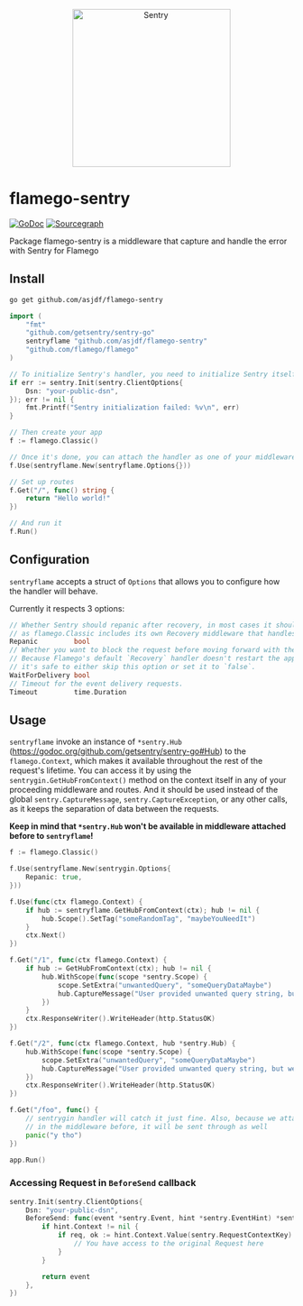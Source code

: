 <p align="center">
  <a href="https://sentry.io/?utm_source=github&utm_medium=logo" target="_blank">
    <picture>
      <source srcset="https://sentry-brand.storage.googleapis.com/sentry-logo-white.png" media="(prefers-color-scheme: dark)" />
      <source srcset="https://sentry-brand.storage.googleapis.com/sentry-logo-black.png" media="(prefers-color-scheme: light), (prefers-color-scheme: no-preference)" />
      <img src="https://sentry-brand.storage.googleapis.com/sentry-logo-black.png" alt="Sentry" width="280">
    </picture>
  </a>
</p>

# flamego-sentry

[![GoDoc](https://img.shields.io/badge/GoDoc-Reference-blue?style=for-the-badge&logo=go)](https://pkg.go.dev/github.com/asjdf/flamego-sentry)
[![Sourcegraph](https://img.shields.io/badge/view%20on-Sourcegraph-brightgreen.svg?style=for-the-badge&logo=sourcegraph)](https://sourcegraph.com/github.com/asjdf/flamego-sentry)

Package flamego-sentry is a middleware that capture and handle the error with Sentry  for Flamego

## Install

```bash
go get github.com/asjdf/flamego-sentry
```

```go
import (
    "fmt"
    "github.com/getsentry/sentry-go"
    sentryflame "github.com/asjdf/flamego-sentry"
    "github.com/flamego/flamego"
)

// To initialize Sentry's handler, you need to initialize Sentry itself beforehand
if err := sentry.Init(sentry.ClientOptions{
    Dsn: "your-public-dsn",
}); err != nil {
    fmt.Printf("Sentry initialization failed: %v\n", err)
}

// Then create your app
f := flamego.Classic()

// Once it's done, you can attach the handler as one of your middleware
f.Use(sentryflame.New(sentryflame.Options{}))

// Set up routes
f.Get("/", func() string {
    return "Hello world!"
})

// And run it
f.Run()
```

## Configuration
`sentryflame` accepts a struct of `Options` that allows you to configure how the handler will behave.

Currently it respects 3 options:

```go
// Whether Sentry should repanic after recovery, in most cases it should be set to true,
// as flamego.Classic includes its own Recovery middleware that handles http responses.
Repanic         bool
// Whether you want to block the request before moving forward with the response.
// Because Flamego's default `Recovery` handler doesn't restart the application,
// it's safe to either skip this option or set it to `false`.
WaitForDelivery bool
// Timeout for the event delivery requests.
Timeout         time.Duration
```

## Usage

`sentryflame` invoke an instance of `*sentry.Hub` (https://godoc.org/github.com/getsentry/sentry-go#Hub) to the `flamego.Context`, which makes it available throughout the rest of the request's lifetime.
You can access it by using the `sentrygin.GetHubFromContext()` method on the context itself in any of your proceeding middleware and routes.
And it should be used instead of the global `sentry.CaptureMessage`, `sentry.CaptureException`, or any other calls, as it keeps the separation of data between the requests.

**Keep in mind that `*sentry.Hub` won't be available in middleware attached before to `sentryflame`!**

```go
f := flamego.Classic()

f.Use(sentryflame.New(sentrygin.Options{
    Repanic: true,
}))

f.Use(func(ctx flamego.Context) {
    if hub := sentryflame.GetHubFromContext(ctx); hub != nil {
        hub.Scope().SetTag("someRandomTag", "maybeYouNeedIt")
    }
    ctx.Next()
})

f.Get("/1", func(ctx flamego.Context) {
    if hub := GetHubFromContext(ctx); hub != nil {
        hub.WithScope(func(scope *sentry.Scope) {
            scope.SetExtra("unwantedQuery", "someQueryDataMaybe")
            hub.CaptureMessage("User provided unwanted query string, but we recovered just fine")
        })
    }
    ctx.ResponseWriter().WriteHeader(http.StatusOK)
})

f.Get("/2", func(ctx flamego.Context, hub *sentry.Hub) {
    hub.WithScope(func(scope *sentry.Scope) {
        scope.SetExtra("unwantedQuery", "someQueryDataMaybe")
        hub.CaptureMessage("User provided unwanted query string, but we recovered just fine")
    })
    ctx.ResponseWriter().WriteHeader(http.StatusOK)
})

f.Get("/foo", func() {
    // sentrygin handler will catch it just fine. Also, because we attached "someRandomTag"
    // in the middleware before, it will be sent through as well
    panic("y tho")
})

app.Run()
```

### Accessing Request in `BeforeSend` callback

```go
sentry.Init(sentry.ClientOptions{
    Dsn: "your-public-dsn",
    BeforeSend: func(event *sentry.Event, hint *sentry.EventHint) *sentry.Event {
        if hint.Context != nil {
            if req, ok := hint.Context.Value(sentry.RequestContextKey).(*http.Request); ok {
                // You have access to the original Request here
            }
        }

        return event
    },
})
```

